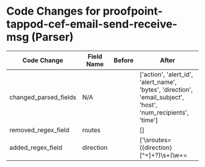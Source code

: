 # Code Changes for proofpoint-tappod-cef-email-send-receive-msg (Parser)

| Code Change | Field Name | Before | After |
|-------------|------------|--------|-------|
| changed_parsed_fields | N/A |  | ['action', 'alert_id', 'alert_name', 'bytes', 'direction', 'email_subject', 'host', 'num_recipients', 'time'] |
| removed_regex_field | routes |  | [] |
| added_regex_field | direction |  | ['\sroutes=({direction}[^=]+?)\s+(\w+=|$)'] |